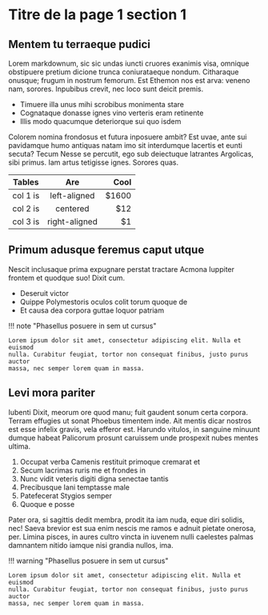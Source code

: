 # Titre de la page 1 section 1

## Mentem tu terraeque pudici

Lorem markdownum, sic sic undas iuncti cruores exanimis visa, omnique obstipuere
pretium dicione trunca coniurataeque nondum. Citharaque onusque; frugum in
nostrum femorum. Est Ethemon nos est arva: veneno nam, sorores. Inpubibus
crevit, nec loco sunt deicit premis.

- Timuere illa unus mihi scrobibus monimenta stare
- Cognataque donasse ignes vino verteris eram retinente
- Illis modo quacumque deteriorque sui quo isdem

Colorem nomina frondosus et futura inposuere ambit? Est uvae, ante sui
pavidamque humo antiquas natam imo sit interdumque lacertis et eunti secuta?
Tecum Nesse se percutit, ego sub deiectuque latrantes Argolicas, sibi primus.
Iam artus tetigisse ignes. Sorores quas.

| Tables   |      Are      |  Cool |
|----------|:-------------:|------:|
| col 1 is |  left-aligned | $1600 |
| col 2 is |    centered   |   $12 |
| col 3 is | right-aligned |    $1 |
    

## Primum adusque feremus caput utque

Nescit inclusaque prima expugnare perstat tractare Acmona Iuppiter frontem et
quodque suo! Dixit cum.

- Deseruit victor
- Quippe Polymestoris oculos colit torum quoque de
- Et causa dea corpora guttae loquor patriam


!!! note "Phasellus posuere in sem ut cursus"

    Lorem ipsum dolor sit amet, consectetur adipiscing elit. Nulla et euismod
    nulla. Curabitur feugiat, tortor non consequat finibus, justo purus auctor
    massa, nec semper lorem quam in massa.

## Levi mora pariter

Iubenti Dixit, meorum ore quod manu; fuit gaudent sonum certa corpora. Terram
effugies ut sonat Phoebus timentem inde. Ait mentis dicar nostros est esse
infelix gravis, vela efferor est. Harundo vitulos, in sanguine minuunt dumque
habeat Palicorum prosunt caruissem unde prospexit nubes mentes ultima.

1. Occupat verba Camenis restituit primoque cremarat et
2. Secum lacrimas ruris me et frondes in
3. Nunc vidit veteris digiti digna senectae tantis
4. Precibusque Iani temptasse male
5. Patefecerat Stygios semper
6. Quoque e posse

Pater ora, si sagittis dedit membra, prodit ita iam nuda, eque diri solidis,
nec! Saeva brevior est sua enim nescis me ramos e adnuit pietate onerosa, per.
Limina pisces, in aures cultro vincta in iuvenem nulli caelestes palmas
damnantem nitido iamque nisi grandia nullos, ima.

!!! warning "Phasellus posuere in sem ut cursus"

    Lorem ipsum dolor sit amet, consectetur adipiscing elit. Nulla et euismod
    nulla. Curabitur feugiat, tortor non consequat finibus, justo purus auctor
    massa, nec semper lorem quam in massa.